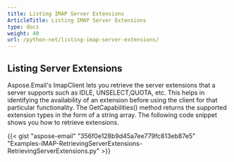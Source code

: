 ```yaml
---
title: Listing IMAP Server Extensions
ArticleTitle: Listing IMAP Server Extensions
type: docs
weight: 40
url: /python-net/listing-imap-server-extensions/
---
```



## **Listing Server Extensions**
Aspose.Email's ImapClient lets you retrieve the server extensions that a server supports such as IDLE, UNSELECT,QUOTA, etc. This helps in identifying the availability of an extension before using the client for that particular functionality. The GetCapabilities() method returns the supported extension types in the form of a string array. The following code snippet shows you how to retrieve extensions.



{{< gist "aspose-email" "356f0e128b9d45a7ee779fc813eb87e5" "Examples-IMAP-RetrievingServerExtensions-RetrievingServerExtensions.py" >}}

